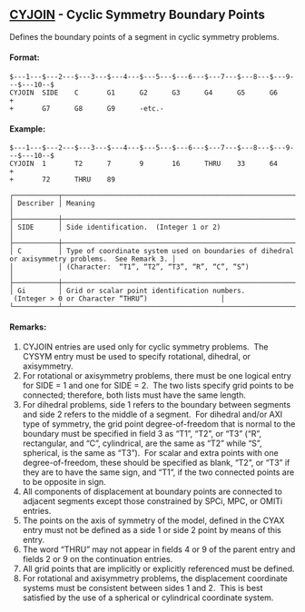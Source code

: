 ## [CYJOIN](https://nexus.hexagon.com/documentationcenter/bundle/MSC_Nastran_2022.4/page/Nastran_Combined_Book/qrg/bulkc2/TOC.CYJOIN.xhtml) - Cyclic Symmetry Boundary Points

Defines the boundary points of a segment in cyclic symmetry problems.

#### Format:

```nastran
$---1---$---2---$---3---$---4---$---5---$---6---$---7---$---8---$---9---$---10--$
CYJOIN  SIDE    C       G1      G2      G3      G4      G5      G6      +       
+       G7      G8      G9      -etc.-                                          
```

#### Example:

```nastran
$---1---$---2---$---3---$---4---$---5---$---6---$---7---$---8---$---9---$---10--$
CYJOIN  1       T2      7       9       16      THRU    33      64      +       
+       72      THRU    89                                                      
```

```text
┌───────────┬──────────────────────────────────────────────────────────────────────────────────────────────────┐
│ Describer │ Meaning                                                                                          │
├───────────┼──────────────────────────────────────────────────────────────────────────────────────────────────┤
│ SIDE      │ Side identification.  (Integer 1 or 2)                                                           │
├───────────┼──────────────────────────────────────────────────────────────────────────────────────────────────┤
│ C         │ Type of coordinate system used on boundaries of dihedral or axisymmetry problems.  See Remark 3. │
│           │ (Character:  “T1”, “T2”, “T3”, “R”, “C”, “S”)                                                    │
├───────────┼──────────────────────────────────────────────────────────────────────────────────────────────────┤
│ Gi        │ Grid or scalar point identification numbers.  (Integer > 0 or Character “THRU”)                  │
└───────────┴──────────────────────────────────────────────────────────────────────────────────────────────────┘
```

#### Remarks:

1. CYJOIN entries are used only for cyclic symmetry problems.  The CYSYM entry must be used to specify rotational, dihedral, or axisymmetry.
2. For rotational or axisymmetry problems, there must be one logical entry for SIDE = 1 and one for SIDE = 2.  The two lists specify grid points to be connected; therefore, both lists must have the same length.
3. For dihedral problems, side 1 refers to the boundary between segments and side 2 refers to the middle of a segment.  For dihedral and/or AXI type of symmetry, the grid point degree-of-freedom that is normal to the boundary must be specified in field 3 as “T1”, “T2”, or “T3” (“R”, rectangular, and “C”, cylindrical, are the same as “T2” while “S”, spherical, is the same as “T3”).  For scalar and extra points with one degree-of-freedom, these should be specified as blank, “T2”, or “T3” if they are to have the same sign, and “T1”, if the two connected points are to be opposite in sign.
4. All components of displacement at boundary points are connected to adjacent segments except those constrained by SPCi, MPC, or OMITi entries.
5. The points on the axis of symmetry of the model, defined in the CYAX entry must not be defined as a side 1 or side 2 point by means of this entry.
6. The word “THRU” may not appear in fields 4 or 9 of the parent entry and fields 2 or 9 on the continuation entries.
7. All grid points that are implicitly or explicitly referenced must be defined.
8. For rotational and axisymmetry problems, the displacement coordinate systems must be consistent between sides 1 and 2.  This is best satisfied by the use of a spherical or cylindrical coordinate system.
